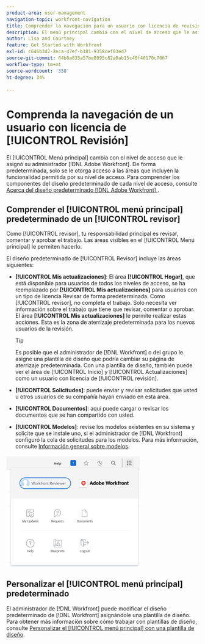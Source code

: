 ```yaml
---
product-area: user-management
navigation-topic: workfront-navigation
title: Comprender la navegación para un usuario con licencia de revisión
description: El menú principal cambia con el nivel de acceso que le asignó su administrador de  [!DNL Adobe Workfront] . De forma predeterminada, solo se le otorga acceso a las áreas que incluyen la funcionalidad permitida por su nivel de acceso.
author: Lisa and Courtney
feature: Get Started with Workfront
exl-id: c646b3d2-2eca-47ef-b181-9358cef03ed7
source-git-commit: 64b8a835a57be8995c82a0ab15c40f46170c7067
workflow-type: tm+mt
source-wordcount: '358'
ht-degree: 34%

---
```


# Comprenda la navegación de un usuario con licencia de [!UICONTROL Revisión]

El [!UICONTROL Menú principal] cambia con el nivel de acceso que le asignó su administrador [!DNL Adobe Workfront]. De forma predeterminada, solo se le otorga acceso a las áreas que incluyen la funcionalidad permitida por su nivel de acceso. Para comprender los componentes del diseño predeterminado de cada nivel de acceso, consulte [Acerca del diseño predeterminado [!DNL Adobe Workfront] &#x200B;](../../../administration-and-setup/customize-workfront/use-layout-templates/about-the-default-wf-layout.md).

## Comprender el [!UICONTROL menú principal] predeterminado de un [!UICONTROL revisor]

Como [!UICONTROL revisor], tu responsabilidad principal es revisar, comentar y aprobar el trabajo. Las áreas visibles en el [!UICONTROL Menú principal] le permiten hacerlo.

El diseño predeterminado de [!UICONTROL Revisor] incluye las áreas siguientes:

* **[!UICONTROL Mis actualizaciones]**: El área **[!UICONTROL Hogar]**, que está disponible para usuarios de todos los niveles de acceso, se ha reemplazado por **[!UICONTROL Mis actualizaciones]** para usuarios con un tipo de licencia Revisar de forma predeterminada. Como [!UICONTROL revisor], no completa el trabajo. Solo necesita ver información sobre el trabajo que tiene que revisar, comentar o aprobar. El área **[!UICONTROL Mis actualizaciones]** le permite realizar estas acciones. Esta es la zona de aterrizaje predeterminada para los nuevos usuarios de la revisión.

  >[!TIP]
  >
  >Es posible que el administrador de [!DNL Workfront] o del grupo le asigne una plantilla de diseño que podría cambiar su página de aterrizaje predeterminada. Con una plantilla de diseño, también puede ver el área de [!UICONTROL Inicio] y [!UICONTROL Actualizaciones] como un usuario con licencia de [!UICONTROL revisión].

* **[!UICONTROL Solicitudes]**: puede enviar y revisar solicitudes que usted u otros usuarios de su compañía hayan enviado en esta área.
* **[!UICONTROL Documentos]**: aquí puede cargar o revisar los documentos que se han compartido con usted.
* **[!UICONTROL Modelos]**: revise los modelos existentes en su sistema y solicite que se instale uno, si el administrador de [!DNL Workfront] configuró la cola de solicitudes para los modelos. Para más información, consulte [Información general sobre modelos](../../../administration-and-setup/blueprints/blueprints-overview.md).


![Acceder a mis actualizaciones desde el menú principal](assets/access-my-updates-from-main-menu-reviewer-user-nwe-350x294.png)

## Personalizar el [!UICONTROL menú principal] predeterminado

El administrador de [!DNL Workfront] puede modificar el diseño predeterminado de [!DNL Workfront] asignándole una plantilla de diseño. Para obtener más información sobre cómo trabajar con plantillas de diseño, consulte [Personalizar el [!UICONTROL menú principal] con una plantilla de diseño](../../../administration-and-setup/customize-workfront/use-layout-templates/customize-main-menu.md).
